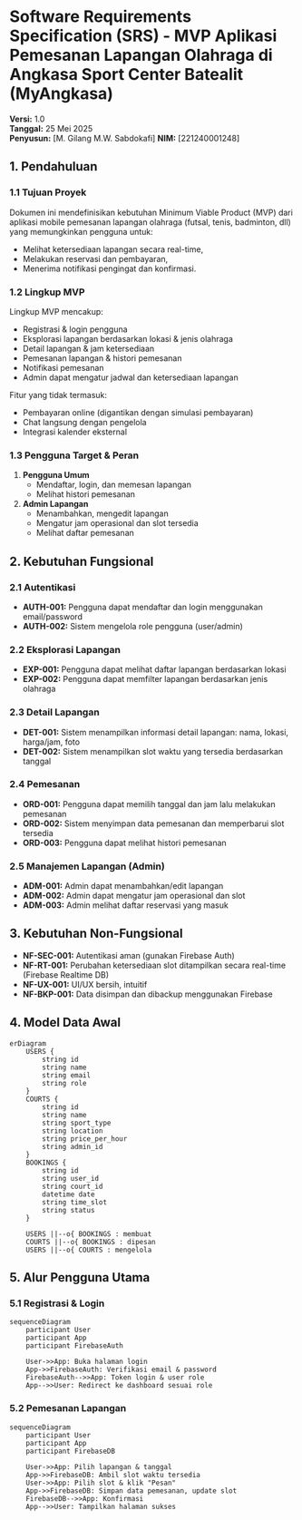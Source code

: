 # Software Requirements Specification (SRS) - MVP Aplikasi Pemesanan Lapangan Olahraga di Angkasa Sport Center Batealit (MyAngkasa)

**Versi:** 1.0  
**Tanggal:** 25 Mei 2025  
**Penyusun:** [M. Gilang M.W. Sabdokafi]
**NIM:** [221240001248]

## 1. Pendahuluan

### 1.1 Tujuan Proyek
Dokumen ini mendefinisikan kebutuhan Minimum Viable Product (MVP) dari aplikasi mobile pemesanan lapangan olahraga (futsal, tenis, badminton, dll) yang memungkinkan pengguna untuk:
- Melihat ketersediaan lapangan secara real-time,
- Melakukan reservasi dan pembayaran,
- Menerima notifikasi pengingat dan konfirmasi.

### 1.2 Lingkup MVP
Lingkup MVP mencakup:
- Registrasi & login pengguna
- Eksplorasi lapangan berdasarkan lokasi & jenis olahraga
- Detail lapangan & jam ketersediaan
- Pemesanan lapangan & histori pemesanan
- Notifikasi pemesanan
- Admin dapat mengatur jadwal dan ketersediaan lapangan

Fitur yang tidak termasuk:
- Pembayaran online (digantikan dengan simulasi pembayaran)
- Chat langsung dengan pengelola
- Integrasi kalender eksternal

### 1.3 Pengguna Target & Peran
1. **Pengguna Umum**
   - Mendaftar, login, dan memesan lapangan
   - Melihat histori pemesanan
2. **Admin Lapangan**
   - Menambahkan, mengedit lapangan
   - Mengatur jam operasional dan slot tersedia
   - Melihat daftar pemesanan

## 2. Kebutuhan Fungsional

### 2.1 Autentikasi
- **AUTH-001:** Pengguna dapat mendaftar dan login menggunakan email/password
- **AUTH-002:** Sistem mengelola role pengguna (user/admin)

### 2.2 Eksplorasi Lapangan
- **EXP-001:** Pengguna dapat melihat daftar lapangan berdasarkan lokasi
- **EXP-002:** Pengguna dapat memfilter lapangan berdasarkan jenis olahraga

### 2.3 Detail Lapangan
- **DET-001:** Sistem menampilkan informasi detail lapangan: nama, lokasi, harga/jam, foto
- **DET-002:** Sistem menampilkan slot waktu yang tersedia berdasarkan tanggal

### 2.4 Pemesanan
- **ORD-001:** Pengguna dapat memilih tanggal dan jam lalu melakukan pemesanan
- **ORD-002:** Sistem menyimpan data pemesanan dan memperbarui slot tersedia
- **ORD-003:** Pengguna dapat melihat histori pemesanan

### 2.5 Manajemen Lapangan (Admin)
- **ADM-001:** Admin dapat menambahkan/edit lapangan
- **ADM-002:** Admin dapat mengatur jam operasional dan slot
- **ADM-003:** Admin melihat daftar reservasi yang masuk

## 3. Kebutuhan Non-Fungsional

- **NF-SEC-001:** Autentikasi aman (gunakan Firebase Auth)
- **NF-RT-001:** Perubahan ketersediaan slot ditampilkan secara real-time (Firebase Realtime DB)
- **NF-UX-001:** UI/UX bersih, intuitif
- **NF-BKP-001:** Data disimpan dan dibackup menggunakan Firebase

## 4. Model Data Awal

```mermaid
erDiagram
    USERS {
        string id
        string name
        string email
        string role
    }
    COURTS {
        string id
        string name
        string sport_type
        string location
        string price_per_hour
        string admin_id
    }
    BOOKINGS {
        string id
        string user_id
        string court_id
        datetime date
        string time_slot
        string status
    }

    USERS ||--o{ BOOKINGS : membuat
    COURTS ||--o{ BOOKINGS : dipesan
    USERS ||--o{ COURTS : mengelola
```

## 5. Alur Pengguna Utama

### 5.1 Registrasi & Login

```mermaid
sequenceDiagram
    participant User
    participant App
    participant FirebaseAuth

    User->>App: Buka halaman login
    App->>FirebaseAuth: Verifikasi email & password
    FirebaseAuth-->>App: Token login & user role
    App-->>User: Redirect ke dashboard sesuai role
```

### 5.2 Pemesanan Lapangan

```mermaid
sequenceDiagram
    participant User
    participant App
    participant FirebaseDB

    User->>App: Pilih lapangan & tanggal
    App->>FirebaseDB: Ambil slot waktu tersedia
    User->>App: Pilih slot & klik "Pesan"
    App->>FirebaseDB: Simpan data pemesanan, update slot
    FirebaseDB-->>App: Konfirmasi
    App-->>User: Tampilkan halaman sukses
```
